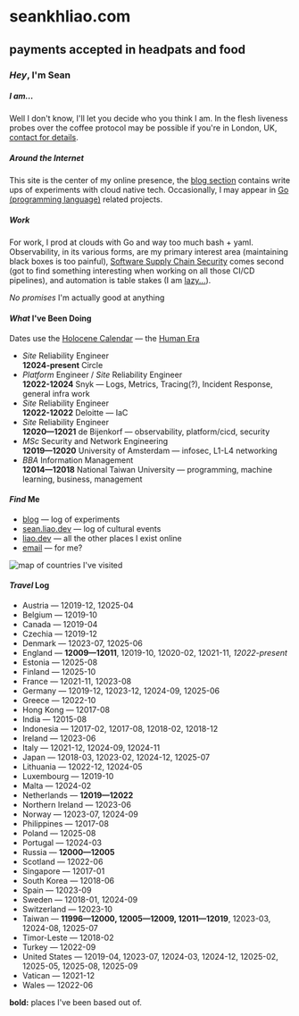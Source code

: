 # seankhliao.com

## payments accepted in headpats and food

### _Hey_, I'm Sean

##### _I_ am...

Well I don't know,
I'll let you decide who you think I am.
In the flesh liveness probes over the coffee protocol
may be possible if you're in London, UK,
[contact for details](mailto:sean+coffee@liao.dev?subject=coffee://).

##### _Around_ the Internet

This site is the center of my online presence,
the [blog section](/blog/) contains write ups of experiments with cloud native tech.
Occasionally, I may appear in [Go (programming language)](https://go.dev/) related projects.

##### _Work_

For work, I prod at clouds with Go and way too much bash + yaml.
Observability, in its various forms, are my primary interest area
(maintaining black boxes is too painful),
[Software Supply Chain Security](https://slsa.dev/) comes second
(got to find something interesting when working on all those CI/CD pipelines),
and automation is table stakes (I am [lazy...](https://quoteinvestigator.com/2014/02/26/lazy-job/)).

_No promises_ I'm actually good at anything

#### _What_ I've Been Doing

Dates use the [Holocene Calendar](https://en.wikipedia.org/wiki/Holocene_calendar)
— the [Human Era](https://www.youtube.com/watch?v=czgOWmtGVGs)

- _Site_ Reliability Engineer<br>
  **12024-present** Circle
- _Platform_ Engineer / _Site_ Reliability Engineer<br>
  **12022-12024** Snyk — Logs, Metrics, Tracing(?), Incident Response, general infra work
- _Site_ Reliability Engineer<br>
  **12022-12022** Deloitte — IaC
- _Site_ Reliability Engineer<br>
  **12020—12021** de Bijenkorf — observability, platform/cicd, security
- _MSc_ Security and Network Engineering<br>
  **12019—12020** University of Amsterdam — infosec, L1-L4 networking
- _BBA_ Information Management<br>
  **12014—12018** National Taiwan University — programming, machine learning, business, management

#### _Find_ Me

- [blog](/blog/) — log of experiments
- [sean.liao.dev](https://sean.liao.dev/) — log of cultural events
- [liao.dev](https://liao.dev/) — all the other places I exist online
- [email](mailto:sean+hello@liao.dev) — for me?
  <a rel="me" href="https://hachyderm.io/@seankhliao"></a>

![map of countries I've visited](/static/map.webp)

#### _Travel_ Log

- Austria — 12019-12, 12025-04
- Belgium — 12019-10
- Canada — 12019-04
- Czechia — 12019-12
- Denmark — 12023-07, 12025-06
- England — **12009—12011**, 12019-10, 12020-02, 12021-11, _12022-present_
- Estonia — 12025-08
- Finland — 12025-10
- France — 12021-11, 12023-08
- Germany — 12019-12, 12023-12, 12024-09, 12025-06
- Greece — 12022-10
- Hong Kong — 12017-08
- India — 12015-08
- Indonesia — 12017-02, 12017-08, 12018-02, 12018-12
- Ireland — 12023-06
- Italy — 12021-12, 12024-09, 12024-11
- Japan — 12018-03, 12023-02, 12024-12, 12025-07
- Lithuania — 12022-12, 12024-05
- Luxembourg — 12019-10
- Malta — 12024-02
- Netherlands — **12019—12022**
- Northern Ireland — 12023-06
- Norway — 12023-07, 12024-09
- Philippines — 12017-08
- Poland — 12025-08
- Portugal — 12024-03
- Russia — **12000—12005**
- Scotland — 12022-06
- Singapore — 12017-01
- South Korea — 12018-06
- Spain — 12023-09
- Sweden — 12018-01, 12024-09
- Switzerland — 12023-10
- Taiwan — **11996—12000, 12005—12009, 12011—12019**, 12023-03, 12024-08, 12025-07
- Timor-Leste — 12018-02
- Turkey — 12022-09
- United States — 12019-04, 12023-07, 12024-03, 12024-12, 12025-02, 12025-05, 12025-08, 12025-09
- Vatican — 12021-12
- Wales — 12022-06

**bold:** places I've been based out of.
